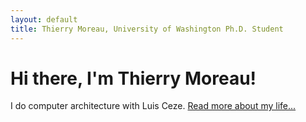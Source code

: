 ```yaml
---
layout: default
title: Thierry Moreau, University of Washington Ph.D. Student
---
```

<div class="blurb">
    <h1>Hi there, I'm Thierry Moreau!</h1>
    <p>I do computer architecture with Luis Ceze. <a href="/about">Read more about my life...</a></p>
</div><!-- /.blurb -->